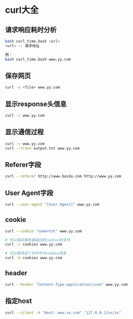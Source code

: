 # curl大全

## 请求响应耗时分析
```bash
bash curl_time.bash <url>
<url> -- 请求地址

例：
bash curl_time.bash www.yy.com
```

## 保存网页
```bash
curl -o <file> www.yy.com
```

## 显示response头信息
```bash
curl -i www.yy.com
```

## 显示通信过程
```bash
curl -v www.yy.com
curl --trace output.txt www.yy.com
```

## Referer字段
```bash
curl --referer http://www.baidu.com http://www.yy.com
```

## User Agent字段
```bash
curl --user-agent "[User Agent]" www.yy.com
```

## cookie
```bash
curl --cookie "name=tnt" www.yy.com

# 可以保存服务器返回的cookie到文件
curl -c cookies www.yy.com

# 可以使用这个文件作为cookie信息
curl -b cookies www.yy.com
```

## header
```bash
curl --header "Content-Type:application/json" www.yy.com
```

## 指定host
```bash
curl --silent -H "Host: www.xx.com" "127.0.0.1/xx/xx"
```
